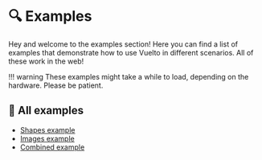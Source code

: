 # 🔍 Examples
Hey and welcome to the examples section! Here you can find a list of examples that demonstrate how to use Vuelto in different scenarios. All of these work in the web!

!!! warning
    These examples might take a while to load, depending on the hardware. Please be patient.

## 🧩 All examples
- [Shapes example](1/index.html)
- [Images example](2/index.html)
- [Combined example](3/index.html)
